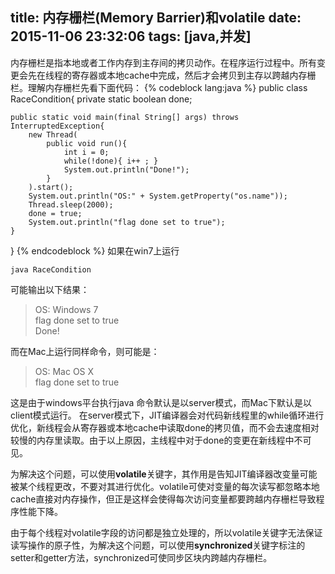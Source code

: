 title:  内存栅栏(Memory Barrier)和volatile
date: 2015-11-06 23:32:06
tags: [java,并发]
---
内存栅栏是指本地或者工作内存到主存间的拷贝动作。在程序运行过程中。所有变更会先在线程的寄存器或本地cache中完成，然后才会拷贝到主存以跨越内存栅栏。理解内存栅栏先看下面代码：
{% codeblock lang:java %}
 public class RaceCondition{
 	private static boolean done;
 	
 	public static void main(final String[] args) throws InterruptedException{
 		new Thread(
 			public void run(){
 				int i = 0;
 				while(!done){ i++ ; }
 				System.out.println("Done!");
 			}
 		).start();
 		System.out.println("OS:" + System.getProperty("os.name"));
 		Thread.sleep(2000);
 		done = true;
 		System.out.println("flag done set to true");
 	}
}
{% endcodeblock %}
如果在win7上运行
	
	java RaceCondition
可能输出以下结果：
>OS: Windows 7<br>
flag done set to true<br>
Done!

而在Mac上运行同样命令，则可能是：
> OS: Mac OS X<br>
flag done set to true<br>

这是由于windows平台执行java 命令默认是以server模式，而Mac下默认是以client模式运行。
在server模式下，JIT编译器会对代码新线程里的while循环进行优化，新线程会从寄存器或本地cache中读取done的拷贝值，而不会去速度相对较慢的内存里读取。由于以上原因，主线程中对于done的变更在新线程中不可见。

为解决这个问题，可以使用**volatile**关键字，其作用是告知JIT编译器改变量可能被某个线程更改，不要对其进行优化。volatile可使对变量的每次读写都忽略本地cache直接对内存操作，但正是这样会使得每次访问变量都要跨越内存栅栏导致程序性能下降。

由于每个线程对volatile字段的访问都是独立处理的，所以volatile关键字无法保证读写操作的原子性，为解决这个问题，可以使用**synchronized**关键字标注的setter和getter方法，synchronized可使同步区块内跨越内存栅栏。

